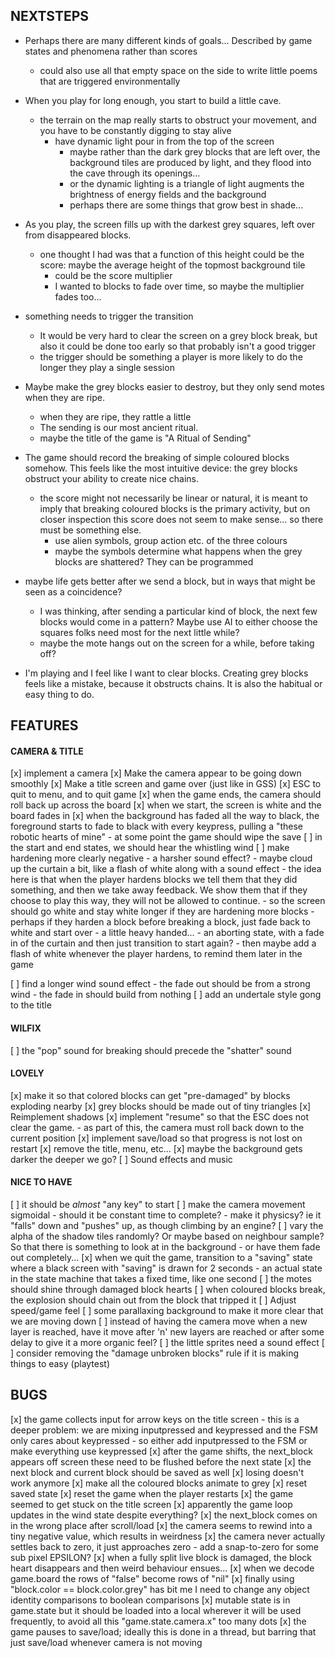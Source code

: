 NEXTSTEPS
---------

- Perhaps there are many different kinds of goals... Described
  by game states and phenomena rather than scores
  - could also use all that empty space on the side to write little
    poems that are triggered environmentally

- When you play for long enough, you start to build a little
  cave.
  - the terrain on the map really starts to obstruct your movement,
    and you have to be constantly digging to stay alive
    - have dynamic light pour in from the top of the screen
      - maybe rather than the dark grey blocks that are left
        over, the background tiles are produced by light, and they
        flood into the cave through its openings...
      - or the dynamic lighting is a triangle of light augments the
        brightness of energy fields and the background
      - perhaps there are some things that grow best in shade...

- As you play, the screen fills up with the darkest grey squares,
  left over from disappeared blocks.
  - one thought I had was that a function of this height could be
    the score: maybe the average height of the topmost background tile
    - could be the score multiplier
    - I wanted to blocks to fade over time, so maybe the multiplier
      fades too...

- something needs to trigger the transition
  - It would be very hard to clear the screen on a grey block break,
    but also it could be done too early so that probably isn't a
    good trigger
  - the trigger should be something a player is more likely to do
    the longer they play a single session

- Maybe make the grey blocks easier to destroy, but they only
  send motes when they are ripe.
  - when they are ripe, they rattle a little
  - The sending is our most ancient ritual.
  - maybe the title of the game is "A Ritual of Sending"

- The game should record the breaking of simple coloured blocks somehow.
  This feels like the most intuitive device: the grey blocks obstruct
  your ability to create nice chains.
  - the score might not necessarily be linear or natural,
    it is meant to imply that breaking coloured blocks is the
    primary activity, but on closer inspection this score
    does not seem to make sense... so there must be something else.
    - use alien symbols, group action etc. of the three colours
    - maybe the symbols determine what happens when the grey blocks
      are shattered? They can be programmed

- maybe life gets better after we send a block, but in ways that
  might be seen as a coincidence?
  - I was thinking, after sending a particular kind of block,
    the next few blocks would come in a pattern? Maybe use
    AI to either choose the squares folks need most for the next
    little while?
  - maybe the mote hangs out on the screen for a while, before taking off?

- I'm playing and I feel like I want to clear blocks. Creating grey blocks
  feels like a mistake, because it obstructs chains. It is also the habitual
  or easy thing to do.

## FEATURES

#### CAMERA & TITLE
[x] implement a camera
[x] Make the camera appear to be going down smoothly
[x] Make a title screen and game over (just like in GSS)
[x] ESC to quit to menu, and to quit game
[x] when the game ends, the camera should roll back up across
    the board
[x] when we start, the screen is white and the board fades in
[x] when the background has faded all the way to black, the foreground
    starts to fade to black with every keypress, pulling
    a "these robotic hearts of mine"
    - at some point the game should wipe the save
[ ] in the start and end states, we should hear the whistling wind
[ ] make hardening more clearly negative
    - a harsher sound effect?
    - maybe cloud up the curtain a bit, like a flash of white
      along with a sound effect
      - the idea here is that when the player hardens blocks
        we tell them that they did something, and then we take
        away feedback. We show them that if they choose to play
        this way, they will not be allowed to continue.
      - so the screen should go white and stay white longer
        if they are hardening more blocks
    - perhaps if they harden a block before breaking a block, just
      fade back to white and start over
      - a little heavy handed...
      - an aborting state, with a fade in of the curtain and then just
        transition to start again?
      - then maybe add a flash of white whenever the player hardens,
        to remind them later in the game

[ ] find a longer wind sound effect
    - the fade out should be from a strong wind
    - the fade in should build from nothing
[ ] add an undertale style gong to the title

#### WILFIX

[ ] the "pop" sound for breaking should precede the "shatter" sound

#### LOVELY
[x] make it so that colored blocks can get "pre-damaged" by blocks
    exploding nearby
[x] grey blocks should be made out of tiny triangles
[x] Reimplement shadows
[x] implement "resume" so that the ESC does not
    clear the game.
    - as part of this, the camera must roll back down to the current position
[x] implement save/load so that progress is not lost on restart
[x] remove the title, menu, etc...
[x] maybe the background gets darker the deeper we go?
[ ] Sound effects and music

#### NICE TO HAVE

[ ] it should be _almost_ "any key" to start
[ ] make the camera movement sigmoidal
    - should it be constant time to complete?
    - make it physicsy? ie it "falls" down
      and "pushes" up, as though climbing by
      an engine?
[ ] vary the alpha of the shadow tiles randomly? Or maybe based on
    neighbour sample? So that there is something to look at in the
    background
    - or have them fade out completely...
[x] when we quit the game, transition to a "saving" state where a black screen with "saving" is drawn for 2 seconds
    - an actual state in the state machine that takes a fixed time,
      like one second
[ ] the motes should shine through damaged block hearts
[ ] when coloured blocks break, the explosion should chain out
    from the block that tripped it
[ ] Adjust speed/game feel
[ ] some parallaxing background to make it more clear that
    we are moving down
[ ] instead of having the camera move when a new layer is reached,
    have it move after 'n' new layers are reached or after some delay
    to give it a more organic feel?
[ ] the little sprites need a sound effect
[ ] consider removing the "damage unbroken blocks" rule
    if it is making things to easy (playtest)

## BUGS

[x] the game collects input for arrow keys on the title screen
    - this is a deeper problem: we are mixing inputpressed and keypressed
      and the FSM only cares about keypressed
    - so either add inputpressed to the FSM or make everything use keypressed
[x] after the game shifts, the next_block appears off screen
    these need to be flushed before the next state
[x] the next block and current block should be saved as well
[x] losing doesn't work anymore
    [x] make all the coloured blocks animate to grey
    [x] reset saved state
    [x] reset the game when the player restarts
[x] the game seemed to get stuck on the title screen
[x] apparently the game loop updates in the wind state despite everything?
[x] the next_block comes on in the wrong place after scroll/load
[x] the camera seems to rewind into a tiny negative value, which results in weirdness
[x] the camera never actually settles back to zero, it just approaches zero
    - add a snap-to-zero for some sub pixel EPSILON?
[x] when a fully split live block is damaged, the block heart disappears
    and then weird behaviour ensues...
[x] when we decode game.board the rows of "false" become rows of "nil"
[x] finally using "block.color == block.color.grey" has bit me
    I need to change any object identity comparisons to boolean comparisons
[x] mutable state is in game.state but it should be loaded into a local
    wherever it will be used frequently, to avoid all this "game.state.camera.x" too many dots
[x] the game pauses to save/load; ideally this is done in a thread, but
    barring that just save/load whenever camera is not moving
